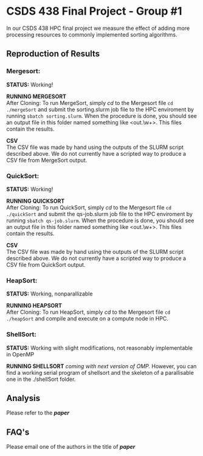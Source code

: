 # CSDS 438 Final Project - Group #1
In our CSDS 438 HPC final project we measure the effect of adding more processing resources to commonly implemented sorting algorithms.

## Reproduction of Results  

### Mergesort:  

**STATUS:**  Working! 

**RUNNING MERGESORT**  
After Cloning:
To run MergeSort, simply *cd* to the Mergesort file ```cd ./mergeSort``` and submit the sorting.slurm job file to the HPC enviroment by running ```sbatch sorting.slurm```. When the procedure is done, you should see an output file in this folder named something like <out.\w+>. This files contain the results. 

**CSV**  
The CSV file was made by hand using the outputs of the SLURM script described above. We do not currently have a scripted way to produce a CSV file from MergeSort output.

### QuickSort:  

**STATUS:**  Working!

**RUNNING QUICKSORT**  
After Cloning:
To run QuickSort, simply *cd* to the Mergesort file ```cd ./quickSort``` and submit the qs-job.slurm job file to the HPC enviroment by running ```sbatch qs-job.slurm```. When the procedure is done, you should see an output file in this folder named something like <out.\w+>. This files contain the results.

**CSV**  
The CSV file was made by hand using the outputs of the SLURM script described above. We do not currently have a scripted way to produce a CSV file from QuickSort output.

### HeapSort:  

**STATUS:**  Working, nonparallizable 

**RUNNING HEAPSORT**  
After Cloning:
To run HeapSort, simply *cd* to the Mergesort file ```cd ./heapSort``` and compile and execute on a compute node in HPC.

### ShellSort:

**STATUS:**  Working with slight modifications, not reasonably implementable in OpenMP

**RUNNING SHELLSORT** 
*coming with next version of OMP.* However, you can find a working serial program of shellsort and the skeleton of a parallisable one in the ./shellSort folder.

## Analysis  

Please refer to the ***paper***

## FAQ's

Please email one of the authors in the title of ***paper***


